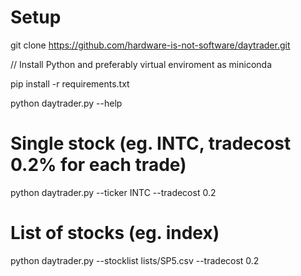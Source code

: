 # Setup

git clone https://github.com/hardware-is-not-software/daytrader.git

// Install Python and preferably virtual enviroment as miniconda

pip install -r requirements.txt

python daytrader.py --help

# Single stock (eg. INTC, tradecost 0.2% for each trade)
python daytrader.py --ticker INTC --tradecost 0.2

# List of stocks (eg. index)
python daytrader.py --stocklist lists/SP5.csv --tradecost 0.2
